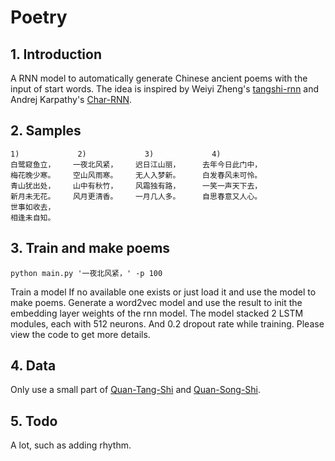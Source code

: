 # Poetry

## 1. Introduction

A RNN model to automatically generate Chinese ancient poems with the input of start words.
The idea is inspired by Weiyi Zheng's [tangshi-rnn](https://github.com/zhengwy888/tangshi-rnn) and Andrej Karpathy's [Char-RNN](https://github.com/karpathy/char-rnn).

## 2. Samples

```
1)             2)             3)             4)
白鹭窥鱼立，    一夜北风紧，    迟日江山丽，     去年今日此门中，
梅花晚少寒。    空山风雨寒。    无人入梦新。     白发春风未可怜。
青山犹出处，    山中有秋竹，    风霜独有路，     一笑一声天下去，
新月未无花。    风月更清香。    一月几人多。     自思春意又人心。
世事如收去，
相逢未自知。
```

## 3. Train and make poems

```
python main.py '一夜北风紧，' -p 100
```
Train a model If no available one exists or just load it and use the model to make poems.
Generate a word2vec model and use the result to init the embedding layer weights of the rnn model.
The model stacked 2 LSTM modules, each with 512 neurons. And 0.2 dropout rate while training. 
Please view the code to get more details.

## 4. Data

Only use a small part of [Quan-Tang-Shi](https://pan.baidu.com/s/1byQQHC) and [Quan-Song-Shi](https://pan.baidu.com/s/1miO5jvi).

## 5. Todo

A lot, such as adding rhythm.

